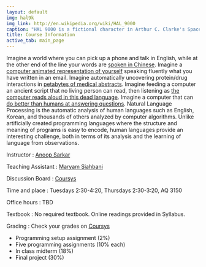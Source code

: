 ```yaml
---
layout: default
img: hal9k
img_link: http://en.wikipedia.org/wiki/HAL_9000
caption: "HAL 9000 is a fictional character in Arthur C. Clarke's Space Odyssey series."
title: Course Information
active_tab: main_page 
---
```


Imagine a world where you can pick up a phone and talk in English,
while at the other end of the line your words are [spoken in
Chinese](https://www.youtube.com/watch?v=Nu-nlQqFCKg).  Imagine a
[computer animated representation of
yourself](http://mitpress.mit.edu/books/embodied-conversational-agents)
speaking fluently what you have written in an email. Imagine
automatically uncovering protein/drug interactions in [petabytes
of medical abstracts](http://fable.chop.edu/). Imagine feeding a
computer an ancient script that no living person can read, then
listening as [the computer reads aloud in this dead
language](http://aclanthology.info/papers/a-computational-approach-to-deciphering-unknown-scripts).
Imagine a computer that can [do better than humans at answering
questions](https://www.youtube.com/watch?v=lI-M7O_bRNg).  Natural
Language Processing is the automatic analysis of human languages
such as English, Korean, and thousands of others analyzed by computer
algorithms. Unlike artificially created programming languages where
the structure and meaning of programs is easy to encode, human
languages provide an interesting challenge, both in terms of its
analysis and the learning of language from observations.

Instructor
: [Anoop Sarkar](http://www.cs.sfu.ca/~anoop/) 

Teaching Assistant
: [Maryam Siahbani](http://www.cs.sfu.ca/~msiahban/personal/)

Discussion Board
: [Coursys](https://courses.cs.sfu.ca/)

Time and place
: Tuesdays 2:30-4:20, Thursdays 2:30-3:20, AQ 3150

Office hours
: TBD

Textbook
: No required textbook. Online readings provided in Syllabus.

Grading
: Check your grades on [Coursys](https://courses.cs.sfu.ca)

* Programming setup assignment (2%)
* Five programming assignments (10% each)
* In class midterm (18%)
* Final project (30%)

